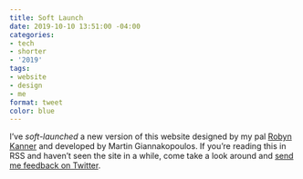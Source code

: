 ```yaml
---
title: Soft Launch
date: 2019-10-10 13:51:00 -04:00
categories:
- tech
- shorter
- '2019'
tags:
- website
- design
- me
format: tweet
color: blue
---
```


I’ve _soft-launched_ a new version of this website designed by my pal [Robyn Kanner](https://robynkanner.com) and developed by Martin Giannakopoulos. If you’re reading this in RSS and haven’t seen the site in a while, come take a look around and [send me feedback on Twitter](https://twitter.com/mb).
